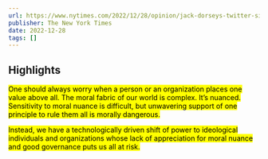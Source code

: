 ```yaml
---
url: https://www.nytimes.com/2022/12/28/opinion/jack-dorseys-twitter-signal-privacy.html
publisher: The New York Times
date: 2022-12-28
tags: []
---
```


## Highlights
<mark>One should always worry when a person or an organization places one value above all. The moral fabric of our world is complex. It’s nuanced. Sensitivity to moral nuance is difficult, but unwavering support of one principle to rule them all is morally dangerous.</mark>

<mark>Instead, we have a technologically driven shift of power to ideological individuals and organizations whose lack of appreciation for moral nuance and good governance puts us all at risk.</mark>


